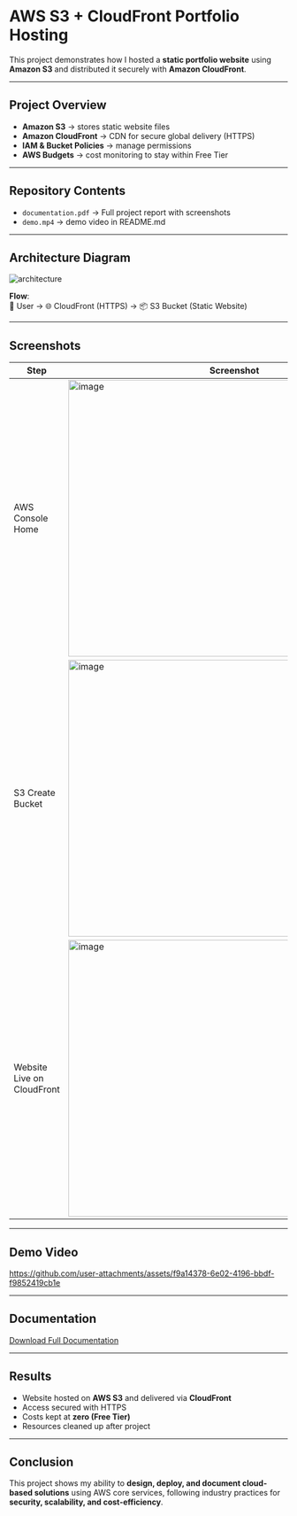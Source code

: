 #  AWS S3 + CloudFront Portfolio Hosting

This project demonstrates how I hosted a **static portfolio website** using **Amazon S3** and distributed it securely with **Amazon CloudFront**.

---

##  Project Overview
- **Amazon S3** → stores static website files  
- **Amazon CloudFront** → CDN for secure global delivery (HTTPS)  
- **IAM & Bucket Policies** → manage permissions  
- **AWS Budgets** → cost monitoring to stay within Free Tier  

---

##  Repository Contents
- `documentation.pdf` → Full project report with screenshots   
- `demo.mp4` →  demo video in README.md  

---

##  Architecture Diagram

![architecture](https://github.com/user-attachments/assets/1dcc4fd6-6e66-415b-abe0-4f9854010fff)

**Flow**:  
👤 User → 🌐 CloudFront (HTTPS) → 📦 S3 Bucket (Static Website)

---

##  Screenshots
| Step | Screenshot |
|------|-------------|
| AWS Console Home | <img width="600" height="500" alt="image" src="https://github.com/user-attachments/assets/b798a265-5907-465f-a443-f047dec2fdfe" />|
| S3 Create Bucket | <img width="600" height="500" alt="image" src="https://github.com/user-attachments/assets/ed53f6ed-d4da-4215-9693-d197222fedf3" />|
| Website Live on CloudFront | <img width="600" height="500" alt="image" src="https://github.com/user-attachments/assets/599f9b1b-6497-44ff-b4e1-a7a3ee57e774" />|

---

##  Demo Video

https://github.com/user-attachments/assets/f9a14378-6e02-4196-bbdf-f9852419cb1e

---

##  Documentation
 [Download Full Documentation](documentation.pdf)

---

##  Results
- Website hosted on **AWS S3** and delivered via **CloudFront**  
- Access secured with HTTPS  
- Costs kept at **zero (Free Tier)**  
- Resources cleaned up after project  

---

##  Conclusion
This project shows my ability to **design, deploy, and document cloud-based solutions** using AWS core services, following industry practices for **security, scalability, and cost-efficiency**.


